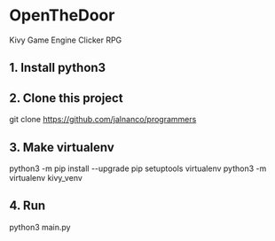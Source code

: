 # OpenTheDoor
Kivy Game Engine Clicker RPG

## 1. Install python3

## 2. Clone this project
git clone https://github.com/jalnanco/programmers

## 3. Make virtualenv
python3 -m pip install --upgrade pip setuptools virtualenv
python3 -m virtualenv kivy_venv

## 4. Run
python3 main.py
